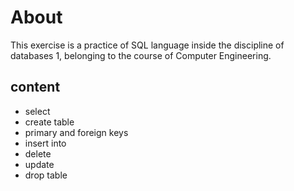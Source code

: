# About

This exercise is a practice of SQL language inside the discipline of databases 1, belonging to the course of Computer Engineering.

## content

- select
- create table
- primary and foreign keys
- insert into
- delete
- update
- drop table